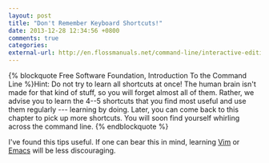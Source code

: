 ```yaml
---
layout: post
title: "Don't Remember Keyboard Shortcuts!"
date: 2013-12-28 12:34:56 +0800
comments: true
categories: 
external-url: http://en.flossmanuals.net/command-line/interactive-editing/
---
```


{% blockquote Free Software Foundation, Introduction To the Command Line %}Hint: Do not try to learn all shortcuts at once!  The human brain isn't made for that kind of stuff, so you will forget almost all of them.  Rather, we advise you to learn the 4--5 shortcuts that you find most useful and use them regularly --- learning by doing.  Later, you can come back to this chapter to pick up more shortcuts.  You will soon find yourself whirling across the command line.
{% endblockquote %}

I've found this tips useful.  If one can bear this in mind, learning
[Vim] or [Emacs] will be less discouraging.

[Vim]: http://www.vim.org
[Emacs]: https://www.gnu.org/software/emacs/
